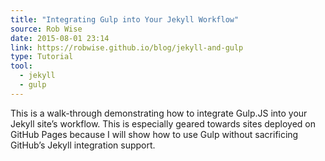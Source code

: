```yaml
---
title: "Integrating Gulp into Your Jekyll Workflow"
source: Rob Wise
date: 2015-08-01 23:14
link: https://robwise.github.io/blog/jekyll-and-gulp
type: Tutorial
tool:
  - jekyll
  - gulp
---
```

This is a walk-through demonstrating how to integrate Gulp.JS into your Jekyll site’s workflow. This is especially geared towards sites deployed on GitHub Pages because I will show how to use Gulp without sacrificing GitHub’s Jekyll integration support.





